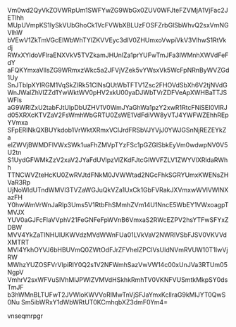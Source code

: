Vm0wd2QyVkZOVWRpUm1SWFYwZG9WbGx0ZUV0WFJteFZVMjA1VjFac2JETlhh
MUpUVmpKS1IySkVUbGhoCk1VcFVWbXBLUzFOSFZrbGlSbWhvQ2sxVmNGVlhW
bVEwV1ZkTmVGcElWbWhTYlZKVVEyc3dlV0ZHUmxoVwpiVkV3VlhwS1RtVkdj
RWxXYldoVFlraENXVkV5TVZkamJHUnlZa1prYUFwTmJFa3lWMnhXWVdFeFdY
aFQKYmxaVllsZG9WRmxzWkc5a2JFVjVZek5vYWsxVk5WcFpNRnByWVZGd1Uy
SnJTblpXYlRGM1VqSkZlRk51ClNsQUtWbTFTV1Zsc2FHOVdSbXh6V2tjNVdG
WnJWalZhVlZZd1YwWktWV0pHV2xkU00yaDJWbTVrZDFVeApXWHBaTTJSWFls
aG9WRlZxU2tabFJtUlpDbUZHV1V0WmJYaGhWa1pzY2xwR1RtcFNiSEI0VlRJ
d05XRXcKTVZaV2FsWmhWbGRTU0ZsWE1VdFdiVW8yVTJ4YWFWZEhhREpYVmxa
SFpERlNkQXBUYkdob1VrWktXRmxVClJrdFRSbVJYVjJ0YWJGSnNjREZEYkZa
elZWVjBWMDFIVWxSWk1uaFhZMVpTYzFSc1pGZGlSbkEyVm0wdwpNV0V5U2tn
S1UydGFWMkZzV2xaV2JYaFdUVlpzVlZKdFJtcGlWVFZLV1ZWYVlXRldaRWhh
TTNCWVZteHcKU0ZwRVJtdFNkM0JVWWtad2NGcFhkSGRYUmxKWENsZHVaR3Rp
UjNoWldUTndWMVl3TVZaWGJuQkVZa1UxCk1GbFVRakJXVmxwWVlVWlNXazFH
Y0hwWmVrWnJaRlp3Ums5V1RtbFhSMmhZVm14U1NncE5WbEY1VWxoagpTMVJX
YUV0aGJFcFlaVVphV21FeGNFeFpWVnB6VmxaS2RWcEZPV2hsYTFwSFYxZDBW
MVV4YkZaTlNHUlUKWVdzMVdWWnFUa01LVkVaV2NWRlVSbFJSV0VKVVdXMTRT
MVl4YkhOYVJ6bHBUVmQ0ZWtOdFJrZFVhelZPClVsUldNVmRVUW10T1IwVjRW
MWhzYUZOSFVrVlpiRlY0Q2s1V2NFWmhSazVwVW14c00xUnJVa3RTUm05NgpV
VmhrV2sxWFVuSlVhMlJPWlZVMVdHSkhkRmhTV0VKNFVUSmtkMkpSY0dsTmJF
b3hWMnBLTUFwT2JVWloKWVVoRlMwTnVjSFJaYmxKcllraG9kMlJYT0QwS0Nu
Sm5ibWRxY1dWbWRtUT0KCmhqbXZ3dmF0Ym4=

vnseqmrpgr